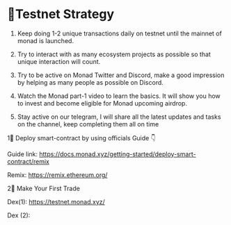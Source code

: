 <h1>🔹Testnet Strategy</h1>

1) Keep doing 1-2 unique transactions daily on testnet until the mainnet of monad is launched.

2) Try to interact with as many ecosystem projects as possible so that unique interaction will count.

3) Try to be active on Monad Twitter and Discord, make a good impression by helping as many people as possible on Discord.

4) Watch the Monad part-1 video to learn the basics. It will show you how to invest and become eligible for Monad upcoming airdrop.

5) Stay active on our telegram, I will share all the latest updates and tasks on the channel, keep completing them all on time

<h>1⃣ Deploy smart-contract by using officials Guide 👇</h>

Guide link: https://docs.monad.xyz/getting-started/deploy-smart-contract/remix

Remix: https://remix.ethereum.org/

2⃣ Make Your First Trade

Dex(1): https://testnet.monad.xyz/

Dex (2):
